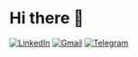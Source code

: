 # Hi there 👋


[![LinkedIn](https://img.shields.io/badge/linkedin-%230077B5.svg?style=for-the-badge&logo=linkedin&logoColor=white)](https://www.linkedin.com/in/developez97)
[![Gmail](https://img.shields.io/badge/Gmail-D14836?style=for-the-badge&logo=gmail&logoColor=white)](mailto:jalopez971114@gmail.com?subject=Hi%20from%20your%20Github)
[![Telegram](https://img.shields.io/badge/Telegram-2CA5E0?style=for-the-badge&logo=telegram&logoColor=white)](tg://resolve?domain=DeveLopez97)